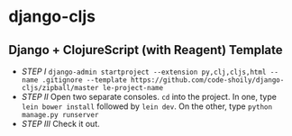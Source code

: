 # django-cljs

## Django + ClojureScript (with Reagent) Template

+ *STEP I* `django-admin startproject --extension py,clj,cljs,html --name .gitignore --template https://github.com/code-shoily/django-cljs/zipball/master le-project-name`
+ *STEP II* Open two separate consoles. `cd` into the project. In one, type `lein bower install` followed by `lein dev`. On the other, type `python manage.py runserver`
+ *STEP III* Check it out.
